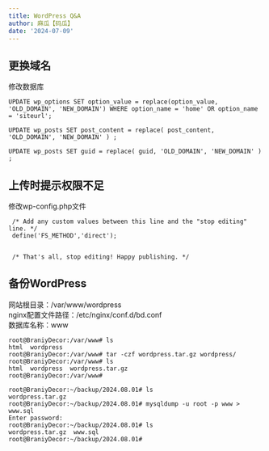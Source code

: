 ```yaml
---
title: WordPress Q&A
author: 麻瓜【码瓜】
date: '2024-07-09'
---
```

## 更换域名  
修改数据库  
```  
UPDATE wp_options SET option_value = replace(option_value, 'OLD_DOMAIN', 'NEW_DOMAIN') WHERE option_name = 'home' OR option_name = 'siteurl';
```  
```  
UPDATE wp_posts SET post_content = replace( post_content, 'OLD_DOMAIN', 'NEW_DOMAIN' ) ;
```  
```   
UPDATE wp_posts SET guid = replace( guid, 'OLD_DOMAIN', 'NEW_DOMAIN' ) ;
```   

## 上传时提示权限不足
修改wp-config.php文件 
```   
 /* Add any custom values between this line and the "stop editing" line. */
 define('FS_METHOD','direct');
 
 
 /* That's all, stop editing! Happy publishing. */  
 ```  
   
## 备份WordPress
网站根目录：/var/www/wordpress   
nginx配置文件路径：/etc/nginx/conf.d/bd.conf   
数据库名称：www  
```  
root@BraniyDecor:/var/www# ls
html  wordpress
root@BraniyDecor:/var/www# tar -czf wordpress.tar.gz wordpress/
root@BraniyDecor:/var/www# ls
html  wordpress  wordpress.tar.gz
root@BraniyDecor:/var/www#
```  
```  
root@BraniyDecor:~/backup/2024.08.01# ls
wordpress.tar.gz
root@BraniyDecor:~/backup/2024.08.01# mysqldump -u root -p www > www.sql
Enter password:
root@BraniyDecor:~/backup/2024.08.01# ls
wordpress.tar.gz  www.sql
root@BraniyDecor:~/backup/2024.08.01#
```  